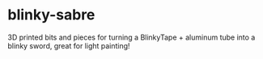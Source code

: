 blinky-sabre
============

3D printed bits and pieces for turning a BlinkyTape + aluminum tube into a blinky sword, great for light painting!
